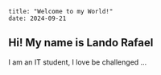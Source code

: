 ```
title: "Welcome to my World!"
date: 2024-09-21
```

## Hi! My name is Lando Rafael
I am an IT student, I love be challenged ...
